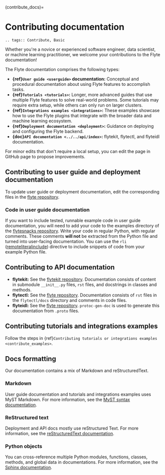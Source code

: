 (contribute_docs)=

# Contributing documentation

```{eval-rst}
.. tags:: Contribute, Basic
```

Whether you're a novice or experienced software engineer, data scientist, or machine learning
practitioner, we welcome your contributions to the Flyte documentation!

The Flyte documentation comprises the following types:

* **{ref}`User guide <userguide>` documentation:** Conceptual and procedural documentation about using Flyte features to accomplish tasks.
* **{ref}`Tutorials <tutorials>`:** Longer, more advanced guides that use multiple Flyte features to solve real-world problems. Some tutorials may require extra setup, while others can only run on larger clusters.
* **{ref}`Integrations examples <integrations>`:** These examples showcase how to use the Flyte plugins that integrate with the broader data and machine learning ecosystem.
* **{ref}`Deployment documentation <deployment>`:** Guidance on deploying and configuring the Flyte backend.
* **{doc}`API documentation <../../api/index>`:** flytekit, flytectl, and flyteidl documentation.

For minor edits that don't require a local setup, you can edit the page in GitHub page to propose improvements.

## Contributing to user guide and deployment documentation

To update user guide or deployment documentation, edit the corresponding files in the [flyte repository](https://github.com/flyteorg/flyte/tree/master/docs/user_guide).

### Code in user guide documentation

If you want to include tested, runnable example code in user guide documentation, you will need to add your code to the examples directory of the [flytesnacks repository](https://github.com/flyteorg/flytesnacks). Write your code in regular Python, with regular comments. These comments **will not** be extracted from the Python file and turned into user-facing documentation. You can use the `rli` ([remoteliteralinclude](https://github.com/wpilibsuite/sphinxext-remoteliteralinclude/blob/main/README.md)) directive to include snippets of code from your example Python file.

## Contributing to API documentation

* **flytekit:** See the [flytekit repository](https://github.com/flyteorg/flytekit). Documentation consists of content in submodule `__init__.py` files, `rst` files, and docstrings in classes and methods.
* **flytectl:** See the [flyte repository](https://github.com/flyteorg/flyte/tree/master/flytectl). Documentation consists of `rst` files in the `flytectl/docs` directory and comments in code files.
* **flyteidl:** See the [flyte repository](https://github.com/flyteorg/flyte/tree/master/flyteidl). `protoc-gen-doc` is used to generate this documentation from `.proto` files.

## Contributing tutorials and integrations examples

Follow the steps in {ref}`Contributing tutorials or integrations examples <contribute_examples>`.

## Docs formatting

Our documentation contains a mix of Markdown and reStructuredText.

### Markdown

User guide documentation and tutorials and integrations examples uses MyST Markdown. For more information, see the [MyST syntax documentation](https://mystmd.org/guide/syntax-overview). 

### ReStructured text

Deployment and API docs mostly use reStructured Text. For more information, see the [reStructuredText documentation](https://www.sphinx-doc.org/en/master/usage/restructuredtext/basics.html).

### Python objects

You can cross-reference multiple Python modules, functions, classes, methods, and global data in documentations. For more information, see the [Sphinx documentation](https://www.sphinx-doc.org/en/master/usage/restructuredtext/domains.html#cross-referencing-python-objects).

